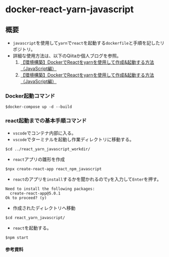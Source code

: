 # docker-react-yarn-javascript
## 概要
- `javascript`を使用して`yarn`で`react`を起動する`dockerfile`と手順を記したリポジトリ。
- 詳細な使用方法は、以下のQiitaか個人ブログを参照。
	1. [【環境構築】DockerでReactをyarnを使用して作成&起動する方法（JavaScript編）](https://qiita.com/takuma-1234/items/02d5683ea54c3c16b38c)
	2. [【環境構築】DockerでReactをyarnを使用して作成&起動する方法（JavaScript編）](https://takuma-tech.com/2023/04/21/574/)
    
### Docker起動コマンド
```bash:
$docker-compose up -d --build
```

### react起動までの基本手順コマンド
- `vscode`でコンテナ内部に入る。
- `vscode`でターミナルを起動し作業ディレクトリに移動する。
```bash:
$cd ../react_yarn_javascript_workdir/
```
- `react`アプリの雛形を作成
```bash:
$npx create-react-app react_npm_javascript
```
- `react`のアプリを`install`するかを聞かれるので`y`を入力して`Enter`を押す。
```bash:
Need to install the following packages:
  create-react-app@5.0.1
Ok to proceed? (y) 
```
- 作成されたディレクトリへ移動
```bash:
$cd react_yarn_javascript/
```
- `react`を起動する。

```bash:
$npm start
```

#### 参考資料
